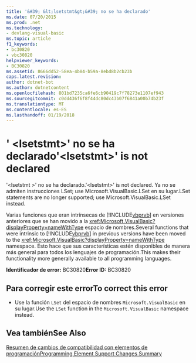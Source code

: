 ```yaml
---
title: '&#39; &lt;lsetstmt&gt;&#39; no se ha declarado'
ms.date: 07/20/2015
ms.prod: .net
ms.technology:
- devlang-visual-basic
ms.topic: article
f1_keywords:
- bc30820
- vbc30820
helpviewer_keywords:
- BC30820
ms.assetid: 8666dd52-58ea-4b84-b59a-8ebd8b2cb23b
caps.latest.revision: 
author: dotnet-bot
ms.author: dotnetcontent
ms.openlocfilehash: 801bd7235ca6fe6cb90419c7f78273e1107ef943
ms.sourcegitcommit: c0dd436f6f8f44dc80dc43b07f6841a00b74b23f
ms.translationtype: MT
ms.contentlocale: es-ES
ms.lasthandoff: 01/19/2018
---
```

# <a name="39ltlsetstmtgt39-is-not-declared"></a><span data-ttu-id="6bf5f-102">&#39; &lt;lsetstmt&gt;&#39; no se ha declarado</span><span class="sxs-lookup"><span data-stu-id="6bf5f-102">&#39;&lt;lsetstmt&gt;&#39; is not declared</span></span>
<span data-ttu-id="6bf5f-103">'\<lsetstmt >' no se ha declarado.</span><span class="sxs-lookup"><span data-stu-id="6bf5f-103">'\<lsetstmt>' is not declared.</span></span> <span data-ttu-id="6bf5f-104">Ya no se admiten instrucciones LSet; use Microsoft.VisualBasic.LSet en su lugar.</span><span class="sxs-lookup"><span data-stu-id="6bf5f-104">LSet statements are no longer supported; use Microsoft.VisualBasic.LSet instead.</span></span>  
  
 <span data-ttu-id="6bf5f-105">Varias funciones que eran intrínsecas de [!INCLUDE[vbprvb](~/includes/vbprvb-md.md)] en versiones anteriores que se han movido a la <xref:Microsoft.VisualBasic?displayProperty=nameWithType> espacio de nombres.</span><span class="sxs-lookup"><span data-stu-id="6bf5f-105">Several functions that were intrinsic to [!INCLUDE[vbprvb](~/includes/vbprvb-md.md)] in previous versions have been moved to the <xref:Microsoft.VisualBasic?displayProperty=nameWithType> namespace.</span></span> <span data-ttu-id="6bf5f-106">Esto hace que sus características estén disponibles de manera más general para todos los lenguajes de programación.</span><span class="sxs-lookup"><span data-stu-id="6bf5f-106">This makes their functionality more generally available to all programming languages.</span></span>  
  
 <span data-ttu-id="6bf5f-107">**Identificador de error:** BC30820</span><span class="sxs-lookup"><span data-stu-id="6bf5f-107">**Error ID:** BC30820</span></span>  
  
## <a name="to-correct-this-error"></a><span data-ttu-id="6bf5f-108">Para corregir este error</span><span class="sxs-lookup"><span data-stu-id="6bf5f-108">To correct this error</span></span>  
  
-   <span data-ttu-id="6bf5f-109">Use la función `LSet` del espacio de nombres `Microsoft.VisualBasic` en su lugar.</span><span class="sxs-lookup"><span data-stu-id="6bf5f-109">Use the `LSet` function in the `Microsoft.VisualBasic` namespace instead.</span></span>  
  
## <a name="see-also"></a><span data-ttu-id="6bf5f-110">Vea también</span><span class="sxs-lookup"><span data-stu-id="6bf5f-110">See Also</span></span>  
   
 [<span data-ttu-id="6bf5f-111">Resumen de cambios de compatibilidad con elementos de programación</span><span class="sxs-lookup"><span data-stu-id="6bf5f-111">Programming Element Support Changes Summary</span></span>](http://msdn.microsoft.com/library/0483590a-6309-449c-a2fa-effa26a03b95)
